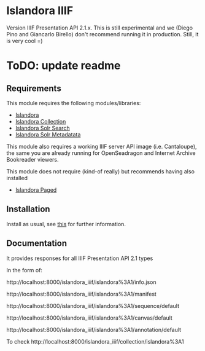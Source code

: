 # Islandora IIIF

Version IIIF Presentation API 2.1.x.
This is still experimental and we (Diego Pino and Giancarlo Birello) don't recommend running it in production. 
Still, it is very cool =)

ToDO: update readme
==================================

## Requirements

This module requires the following modules/libraries:

* [Islandora](https://github.com/islandora/islandora)
* [Islandora Collection](https://github.com/islandora/islandora_solution_pack_collection)
* [Islandora Solr Search ](https://github.com/islandora/islandora_solr_search)
* [Islandora Solr Metadatata ](https://github.com/Islandora/islandora_solr_metadata)

This module also requires a working IIIF server API image (i.e. Cantaloupe), the same you are already running for OpenSeadragon and Internet Archive Bookreader viewers.

This module does not require (kind-of really) but recommends having also installed
* [Islandora Paged ](https://github.com/islandora/islandora_paged)

## Installation

Install as usual, see [this](https://drupal.org/documentation/install/modules-themes/modules-7) for further information.


## Documentation

It provides responses for all IIIF Presentation API 2.1 types

In the form of:

http://localhost:8000/islandora_iiif/islandora%3A1/info.json

http://localhost:8000/islandora_iiif/islandora%3A1/manifest

http://localhost:8000/islandora_iiif/islandora%3A1/sequence/default

http://localhost:8000/islandora_iiif/islandora%3A1/canvas/default

http://localhost:8000/islandora_iiif/islandora%3A1/annotation/default


To check
http://localhost:8000/islandora_iiif/collection/islandora%3A1
